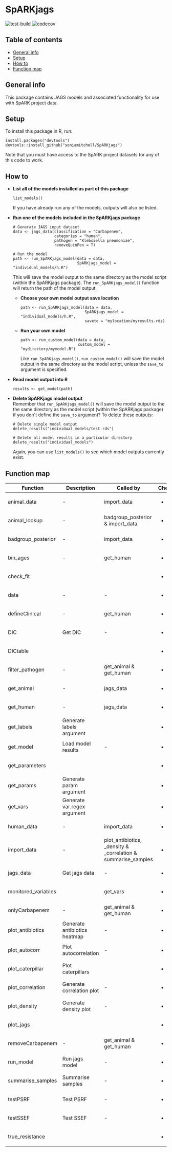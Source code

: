# SpARKjags

[![test-build](https://github.com/soniamitchell/SpARKjags/workflows/build/badge.svg)](https://github.com/soniamitchell/SpARKjags/actions)
[![codecov](https://codecov.io/gh/soniamitchell/SpARKjags/branch/master/graph/badge.svg?=1)](https://codecov.io/gh/soniamitchell/SpARKjags)

## Table of contents
* [General info](#general-info)
* [Setup](#setup)
* [How to](#how-to)
* [Function map](#function-map)

## General info
This package contains JAGS models and associated functionality for use with SpARK project data.

## Setup
To install this package in R, run:
```
install.packages("devtools")
devtools::install_github("soniamitchell/SpARKjags")
```
Note that you must have access to the SpARK project datasets for any of this code to work.

## How to
* **List all of the models installed as part of this package**
  ```
  list_models()
  ```
  If you have already run any of the models, outputs will also be listed.

* **Run one of the models included in the SpARKjags package**
  ```
  # Generate JAGS input dataset
  data <- jags_data(classification = "Carbapenem",
                    categories = "human",
                    pathogen = "Klebsiella pneumoniae",
                    removeQuinPen = T)

  # Run the model                  
  path <- run_SpARKjags_model(data = data,
                              SpARKjags_model = "individual_models/h.R")
  ```
  This will save the model output to the same directory as the model script (within the SpARKjags package). The `run_SpARKjags_model()` function will return the path of the model output.

  * **Choose your own model output save location**
    ```
    path <- run_SpARKjags_model(data = data,
                                SpARKjags_model = "individual_models/h.R",
                                saveto = "mylocation/myresults.rds)
    ```

  * **Run your own model**
    ```
    path <- run_custom_model(data = data,
                             custom_model = "mydirectory/mymodel.R")
    ```
    Like `run_SpARKjags_model()`, `run_custom_model()` will save the model output in the same directory as the model script, unless the `save_to` argument is specified.
    
* **Read model output into R**
  ```
  results <- get_model(path)
  ```
* **Delete SpARKjags model output**  
  Remember that `run_SpARKjags_model()` will save the model output to the the same directory as the model script (within the SpARKjags package) if you don't define the `save_to` argument? To delete these outputs:
  ```
  # Delete single model output
  delete_results("individual_models/test.rds")
  
  # Delete all model results in a particular directory
  delete_results("individual_models")
  ```
  Again, you can use `list_models()` to see which model outputs currently exist.
  
## Function map

| Function            | Description                  | Called by | Checked                | Tested                 |
| ------------------- | ---------------------------- | --------- | ---------------------- | ---------------------- |
| animal_data         | -                          | import_data | <ul><li>[x] </li></ul> | <ul><li>[ ] </li></ul> |
| animal_lookup       | -     | badgroup_posterior & import_data | <ul><li>[x] </li></ul> | <ul><li>[ ] </li></ul> |
| badgroup_posterior  | -                          | import_data | <ul><li>[x] </li></ul> | <ul><li>[ ] </li></ul> |
| bin_ages            | -                            | get_human | <ul><li>[x] </li></ul> | <ul><li>[ ] </li></ul> |
| check_fit           |  |                                       | <ul><li>[ ] </li></ul> | <ul><li>[ ] </li></ul> |
| data                | -                            | -         | <ul><li>[x] </li></ul> | <ul><li>[ ] </li></ul> |
| defineClinical      | -                            | get_human | <ul><li>[x] </li></ul> | <ul><li>[ ] </li></ul> |
| DIC                 | Get DIC                      | -         | <ul><li>[x] </li></ul> | <ul><li>[ ] </li></ul> |
| DICtable            |  |                                       | <ul><li>[x] </li></ul> | <ul><li>[ ] </li></ul> |
| filter_pathogen     | -               | get_animal & get_human | <ul><li>[x] </li></ul> | <ul><li>[ ] </li></ul> |
| get_animal          | -               | jags_data              | <ul><li>[x] </li></ul> | <ul><li>[ ] </li></ul> |
| get_human           | -               | jags_data              | <ul><li>[x] </li></ul> | <ul><li>[ ] </li></ul> |
| get_labels          | Generate labels argument |               | <ul><li>[x] </li></ul> | <ul><li>[ ] </li></ul> |
| get_model           | Load model results           | -         | <ul><li>[x] </li></ul> | <ul><li>[x] </li></ul> |
| get_parameters      |  |                                       | <ul><li>[ ] </li></ul> | <ul><li>[ ] </li></ul> |
| get_params          | Generate param argument |                | <ul><li>[x] </li></ul> | <ul><li>[ ] </li></ul> |
| get_vars            | Generate var.regex argument |            | <ul><li>[x] </li></ul> | <ul><li>[ ] </li></ul> |
| human_data          | -                          | import_data | <ul><li>[x] </li></ul> | <ul><li>[ ] </li></ul> |
| import_data         | - | plot_antibiotics, _density & _correlation & summarise_samples | <ul><li>[x] </li></ul> | <ul><li>[ ] </li></ul> |
| jags_data           | Get jags data                | -         | <ul><li>[x] </li></ul> | <ul><li>[x] </li></ul> |
| monitored_variables |  | get_vars                              | <ul><li>[x] </li></ul> | <ul><li>[ ] </li></ul> |
| onlyCarbapenem      | -               | get_animal & get_human | <ul><li>[x] </li></ul> | <ul><li>[ ] </li></ul> |
| plot_antibiotics    | Generate antibiotics heatmap | -         | <ul><li>[x] </li></ul> | <ul><li>[ ] </li></ul> |
| plot_autocorr       | Plot autocorrelation         | -         | <ul><li>[x] </li></ul> | <ul><li>[ ] </li></ul> |
| plot_caterpillar    | Plot caterpillars |                      | <ul><li>[x] </li></ul> | <ul><li>[ ] </li></ul> |
| plot_correlation    | Generate correlation plot    | -         | <ul><li>[x] </li></ul> | <ul><li>[ ] </li></ul> |
| plot_density        | Generate density plot        | -         | <ul><li>[x] </li></ul> | <ul><li>[ ] </li></ul> |
| plot_jags           |  |                                       | <ul><li>[ ] </li></ul> | <ul><li>[ ] </li></ul> |
| removeCarbapenem    | -               | get_animal & get_human | <ul><li>[x] </li></ul> | <ul><li>[ ] </li></ul> |
| run_model           | Run jags model               | -         | <ul><li>[x] </li></ul> | <ul><li>[x] </li></ul> |
| summarise_samples   | Summarise samples            | -         | <ul><li>[x] </li></ul> | <ul><li>[ ] </li></ul> |
| testPSRF            | Test PSRF                    | -         | <ul><li>[x] </li></ul> | <ul><li>[ ] </li></ul> |
| testSSEF            | Test SSEF                    | -         | <ul><li>[x] </li></ul> | <ul><li>[ ] </li></ul> |
| true_resistance     |  |                                       | <ul><li>[ ] </li></ul> | <ul><li>[ ] </li></ul> |
